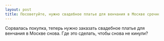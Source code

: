 ```yaml
---
layout: post 
title: Посоветуйте, нужно свадебное платье для венчания в Москве срочно 
--- 
```

Сорвалась покупка, теперь нужно заказать свадебное платье для венчания в Москве снова. Где это сделать, чтобы снова не кинули?